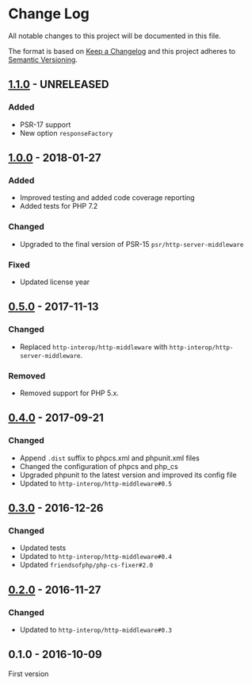 # Change Log

All notable changes to this project will be documented in this file.

The format is based on [Keep a Changelog](http://keepachangelog.com/) 
and this project adheres to [Semantic Versioning](http://semver.org/).

## [1.1.0] - UNRELEASED

### Added

- PSR-17 support
- New option `responseFactory`

## [1.0.0] - 2018-01-27

### Added

- Improved testing and added code coverage reporting
- Added tests for PHP 7.2

### Changed

- Upgraded to the final version of PSR-15 `psr/http-server-middleware`

### Fixed

- Updated license year

## [0.5.0] - 2017-11-13

### Changed

- Replaced `http-interop/http-middleware` with  `http-interop/http-server-middleware`.

### Removed

- Removed support for PHP 5.x.

## [0.4.0] - 2017-09-21

### Changed

- Append `.dist` suffix to phpcs.xml and phpunit.xml files
- Changed the configuration of phpcs and php_cs
- Upgraded phpunit to the latest version and improved its config file
- Updated to `http-interop/http-middleware#0.5`

## [0.3.0] - 2016-12-26

### Changed

- Updated tests
- Updated to `http-interop/http-middleware#0.4`
- Updated `friendsofphp/php-cs-fixer#2.0`

## [0.2.0] - 2016-11-27

### Changed

- Updated to `http-interop/http-middleware#0.3`

## 0.1.0 - 2016-10-09

First version


[1.1.0]: https://github.com/middlewares/honeypot/compare/v1.0.0...HEAD
[1.0.0]: https://github.com/middlewares/honeypot/compare/v0.5.0...v1.0.0
[0.5.0]: https://github.com/middlewares/honeypot/compare/v0.4.0...v0.5.0
[0.4.0]: https://github.com/middlewares/honeypot/compare/v0.3.0...v0.4.0
[0.3.0]: https://github.com/middlewares/honeypot/compare/v0.2.0...v0.3.0
[0.2.0]: https://github.com/middlewares/honeypot/compare/v0.1.0...v0.2.0
